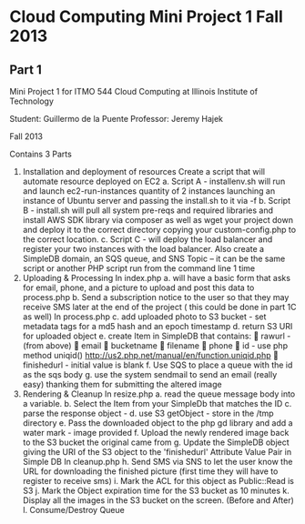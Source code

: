 <h1>Cloud Computing Mini Project 1 Fall 2013</h1>

<h2>Part 1</h2>

Mini Project 1 for ITMO 544 Cloud Computing at Illinois Institute of Technology

Student: Guillermo de la Puente
Professor: Jeremy Hajek

Fall 2013

Contains 3 Parts
1. Installation and deployment of resources
Create a script that will automate resource deployed on EC2
a. Script A - installenv.sh will run and launch ec2-run-instances quantity of 2 instances
launching an instance of Ubuntu server and passing the install.sh to it via -f
b. Script B - install.sh will pull all system pre-reqs and required libraries and install AWS
SDK library via composer as well as wget your project down and deploy it to the correct
directory copying your custom-config.php to the correct location.
c. Script C - will deploy the load balancer and register your two instances with the load
balancer. Also create a SimpleDB domain, an SQS queue, and SNS Topic – it can be the
same script or another PHP script run from the command line 1 time
2. Uploading & Processing
In index.php
a. will have a basic form that asks for email, phone, and a picture to upload and post this
data to process.php
b. Send a subscription notice to the user so that they may receive SMS later at the end of
the project ( this could be done in part 1C as well)
In process.php
c. add uploaded photo to S3 bucket - set metadata tags for a md5 hash and an epoch
timestamp
d. return S3 URI for uploaded object
e. create Item in SimpleDB that contains:
  rawurl - (from above)
  email
  bucketname
  filename
  phone
  id - use php method uniqid() http://us2.php.net/manual/en/function.uniqid.php
  finishedurl - initial value is blank
f. Use SQS to place a queue with the id as the sqs body
g. use the system sendmail to send an email (really easy) thanking them for submitting the
altered image
3. Rendering & Cleanup
In resize.php
a. read the queue message body into a variable.
b. Select the Item from your SimpleDb that matches the ID
c. parse the response object -
d. use S3 getObject - store in the /tmp directory
e. Pass the downloaded object to the php gd library and add a water mark - image provided
f. Upload the newly rendered image back to the S3 bucket the original came from
g. Update the SimpleDB object giving the URI of the S3 object to the 'finishedurl' Attribute Value
Pair in Simple DB
In cleanup.php
h. Send SMS via SNS to let the user know the URL for downloading the finished picture (first time
they will have to register to receive sms)
i.  Mark the ACL for this object as Public::Read is S3
j.  Mark the Object expiration time for the S3 bucket as 10 minutes
k. Display all the images in the S3 bucket on the screen. (Before and After)
l.  Consume/Destroy Queue